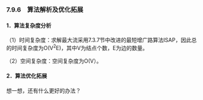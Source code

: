 ### 7.9.6　算法解析及优化拓展

#### 1．算法复杂度分析

（1）时间复杂度：求解最大流采用7.3.7节中改进的最短增广路算法ISAP，因此总的时间复杂度为O(V<sup class="my_markdown">2</sup>E)，其中V为结点个数，E为边的数量。

（2）空间复杂度：空间复杂度为O(V）。

#### 2．算法优化拓展

想一想，还有什么更好的办法？

